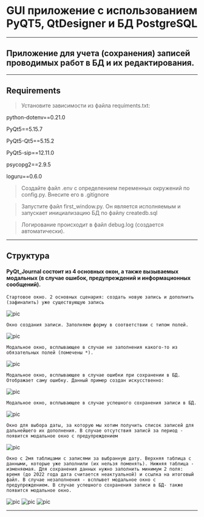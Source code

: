 # GUI приложение с использованием PyQT5, QtDesigner и БД PostgreSQL
___
## Приложение для учета (сохранения) записей проводимых работ в БД и их редактирования. 
___
## Requirements

>Установите зависимости из файла requiments.txt:

python-dotenv==0.21.0

PyQt5==5.15.7

PyQt5-Qt5==5.15.2

PyQt5-sip==12.11.0

psycopg2==2.9.5

loguru==0.6.0

> Создайте файл .env с определением переменных окружений по config.py. Внесите его в .gitignore

> Запустите файл first_window.py. Он является исполняемым и запускает инициализацию БД по файлу createdb.sql

> Логирование происходит в файл debug.log (создается автоматически).

___
## Структура

#### PyQt_Journal состоит из 4 основных окон, а также вызываемых модальных (в случае ошибок, предупреждений и информационных сообщений).

```
Стартовое окно. 2 основных сценария: создать новую запись и дополнить (зафиналить) уже существующую запись
```
![pic](./img_app/first_window.png)
```
Окно создания записи. Заполняем форму в соответствии с типом полей.
```
![pic](./img_app/create_window.png)
```
Модальное окно, всплывающее в случае не заполнения какого-то из обязательных полей (помечены *).
```
![pic](./img_app/required_fields_not_filled.png)
```
Модальное окно, всплывающее в случае ошибки при сохранении в БД. Отображает саму ошибку. Данный пример создан искусственно:
```
![pic](./img_app/error_while_create.png)
```
Модальное окно, всплывающее в случае успешного сохранения записи в БД.
```
![pic](./img_app/success_create_modal_window.png)
```
Окно для выбора даты, за которую мы хотим получить список записей для дальнейшего их дополнения. В случае отсутствия записй за период - появится модальное окно с предупреждением
```
![pic](./img_app/add_note_window.png)
```
Окно с 2мя таблицами с записями за выбранную дату. Верхняя таблица с данными, которые уже заполнили (их нельзя поменять). Нижняя таблица - изменяемая. Для сохранения данных нужно заполнить минимум 2 поля: время (до 2022 года дата считается неактуальной) и ссылка на итоговый файл. В случае незаполнения - всплывет модальное окно с предупреждением. В случае успешного сохранения записи в БД- также появится модальное окно.
```
![pic](./img_app/choose_work_window.png)
![pic](./img_app/required_fields_not_filled_modal.png)
![pic](./img_app/success_create_modal_window_choose.png)

___
